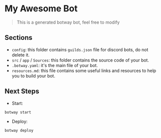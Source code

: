 # My Awesome Bot

> This is a generated botway bot, feel free to modify

## Sections

- `config`: this folder contains `guilds.json` file for discord bots, do not delete it.
- `src` / `app` / `Sources`: this folder contains the source code of your bot.
- `.botway.yaml`: it's the main file of your bot.
- `resources.md`: this file contains some useful links and resources to help you to build your bot.

## Next Steps

- Start:

```bash
botway start
```

- Deploy:

```bash
botway deploy
```